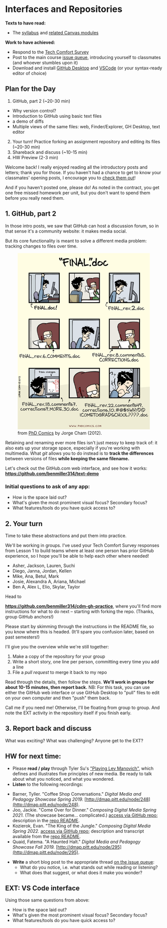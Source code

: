 
# Interfaces and Repositories

<!--  BEN: Set up (Zoom breakout) groups ahead of time! -->


**Texts to have read:**

* The [syllabus](/{{site.course.base_url}}uploads) and [related Canvas modules]({{site.canvas_url}}/modules)

**Work to have achieved:**

* Respond to the [Tech Comfort Survey](http://bit.ly/cdm2021survey)
* Post to the main course [issue queue]({{site.github.issues_url}}/1), introducing yourself to classmates (and whoever stumbles upon it)
* Download and install [GitHub Desktop](https://desktop.github.com) and [VSCode](https://code.visualstudio.com) (or your syntax-ready editor of choice)


## Plan for the Day

<!-- <div class="alert alert-warning">
We've had a request to record today's session. Is everyone okay with that?
</div> -->

1. GitHub, part 2 (~20-30 min)
  * Why version control?
  * Introduction to GitHub using basic text files
  * a demo of diffs<!-- repo, commit, history, diff -->
  * Multiple views of the same files: web, Finder/Explorer, GH Desktop, text editor
2. Your turn! Practice forking an assignment repository and editing its files (~20-30 min)
3. Shareback and discuss (~10-15 min)
4. HW Preview (2-3 min)

Welcome back! I really enjoyed reading all the introductory posts and letters; thank you for those. If you haven't had a chance to get to know your classmates' opening posts, I encourage you to [check them out]({{site.github.issues_url}}/1)!

And if you haven't posted one, please do! As noted in the contract, you get one free missed homework per unit, but you don't want to spend them before you really need them.


## 1. GitHub, part 2
In those intro posts, we saw that GitHub can host a discussion forum, so in that sense it's a community website: it makes media social.

But its core functionality is meant to solve a different media problem: tracking changes to files over time.

<figure role="figure">
  <a href="http://phdcomics.com/comics/archive.php?comicid=1531"><img src="../assets/img/cham-phd101212s.gif" style="max-height: 600px; max-height: 70vh; width: auto;" alt="webcomic shows a series of panels renaming final.doc to final_rev2, final_rev_6.comments, and so on to absurdity" title="I'm not the first to use this comic in a discussion of version control. See, for example, https://caltechlibrary.github.io/git-desktop/aio/."></a>
  <figcaption>from <a href="http://phdcomics.com/comics/archive.php?comicid=1531">PhD Comics</a> by Jorge Cham (2012).</figcaption>
</figure>

Retaining and renaming ever more files isn't just messy to keep track of: it also eats up your storage space, especially if you're working with multimedia. What *git* allows you to do instead is to **track the differences** between versions of files **while keeping the same filename.** 


<div class="alert alert-success">
Let's check out the GitHub.com web interface, and see how it works:
<strong><a href="https://github.com/benmiller314/text-demo">https://github.com/benmiller314/text-demo</a></strong>
</div>

### Initial questions to ask of any app:

- How is the space laid out?
- What's given the most prominent visual focus? Secondary focus?
- What features/tools do you have quick access to?

<!--
1. Create a new .txt file based on https://www.poetryfoundation.org/poems/56159/this-is-just-to-say
2. <del>Demo the importance of the extension by previewing what happens if it's .md?</del> NAH
3. Commit the new file directly to master.
    - Note that the commit message has two parts: a short label, and a bigger box. These are kind of like the subject line of an email and the email body. The first is what you'll see automatically when browsing the history; the second will require an additional click. And GitHub will let you leave the "body" blank, but you're required to have a "subject line."
4. Use the CODE button to *Open in GitHub Desktop*. Ask the questions above again: how is the space laid out? What's given the most prominent visual focus? Secondary focus? What features/tools do you have quick access to?
5. Open the file and change the text. *Ask for suggestions (in the Zoom chat, if on Zoom).*
6. Create a new branch, then merge it. Why, you ask?
   It matters when you're working with others: you want to make sure you're comparing against the most up-to-date version, so you don't accidentally erase something new.
   This will become important in a minute.
-->

## 2. Your turn

Time to take these abstractions and put them into practice. 

We'll be working in groups. I've used your Tech Comfort Survey responses from Lesson 1 to build teams where at least one person has prior GitHub experience, so I hope you'll be able to help each other where needed!

<!-- groups go here: -->
* Asher, Jackson, Lauren, Suchi
* Diego, Janna, Jordan, Kellen
* Mike, Ana, Betul, Mark
* Josie, Alexandra A, Ariana, Michael
* Ben A, Alex L, Elio, Skylar, Taylor

<div class="alert alert-success">
Head to
<p><strong><a href="https://github.com/benmiller314/cdm-gh-practice#readme">https://github.com/benmiller314/cdm-gh-practice</a></strong>, where you'll find more instructions for what to do next – starting with forking the repo. (Thanks, group GitHub anchors!)</p>

<p>Please start by skimming through the instructions in the README file, so you know where this is headed. (It'll spare you confusion later, based on past semesters!)</p>

<p>I'll give you the overview while we're still together:</p>

<ol><li>Make a copy of the repository for your group</li>
<li>Write a short story, one line per person, committing every time you add a line</li>
<li>File a <em>pull request</em> to merge it back to my repo</li></ol>
</div>

Read through the details, then follow the steps. **We'll work in groups for about 10-15 minutes, then report back.** <!-- Don't forget that you can use Zoom chat and screenshare to show your groupmates what you're doing. --> NB: For this task, you can use either the GitHub web interface or use GitHub Desktop to "pull" files to edit on your own computer and then "push" them back.

Call me if you need me! Otherwise, I'll be floating from group to group. And note the EXT activity in the repository itself if you finish early.

## 3. Report back and discuss

What was exciting? What was challenging? Anyone get to the EXT?

## HW for next time:

* Please **read / play** through Tyler Su's ["Playing Lev Manovich"](https://tylersu.github.io/o/), which defines and illustrates five principles of new media. Be ready to talk about what you noticed, and what you wondered.
* **Listen** to the following recordings:
<!-- update each time with examples from this class where possible -->
  - Barner, Tyller. "Coffee Shop Conversations." *Digital Media and Pedagogy Showcase Spring 2019.* [http://dmap.pitt.edu/node/248](http://dmap.pitt.edu/node/248).
  - Joo, Jackie. "Come Over for Dinner." *Composing Digital Media Spring 2021.* (The showcase became... complicated.) [access via GitHub repo](https://github.com/jackie216/soundscape2021spring/blob/master/Come-Over-For-Dinner-final.mp3?raw=true); description in the [repo README](https://github.com/jackie216/soundscape2021spring/blob/master/README.md).
  - Kozierok, Evan. "The King of the Jungle." *Composing Digital Media Spring 2022.* [access via GitHub repo](https://github.com/evankozierok/soundscape2022spring); description and transcript available from the [repo README](https://github.com/evankozierok/soundscape2022spring#readme).
  - Quaid, Fatema. "A Haunted Halt." *Digital Media and Pedagogy Showcase Fall 2019.* [http://dmap.pitt.edu/node/295](http://dmap.pitt.edu/node/295).
  

* **Write** a short blog post to the appropriate thread [on the issue queue]({{site.github.issues_url}}): 
    - What do you notice, i.e. what stands out while reading or listening? 
    - What does that suggest, or what does it make you wonder?



## EXT: VS Code interface

Using those same questions from above:

- How is the space laid out?
- What's given the most prominent visual focus? Secondary focus?
- What features/tools do you have quick access to?